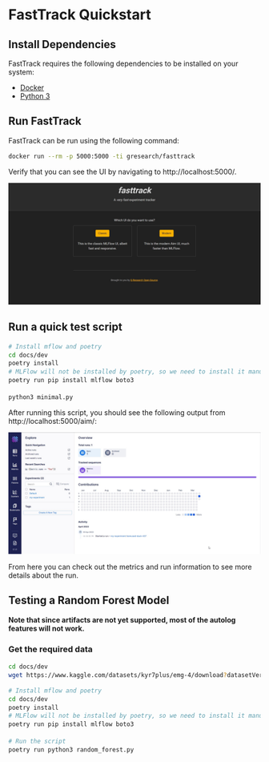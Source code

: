 # FastTrack Quickstart

## Install Dependencies

FastTrack requires the following dependencies to be installed on your system:

- [Docker](https://docs.docker.com/get-docker/)
- [Python 3](https://www.python.org/downloads/)
## Run FastTrack

FastTrack can be run using the following command:

```bash
docker run --rm -p 5000:5000 -ti gresearch/fasttrack
```

Verify that you can see the UI by navigating to http://localhost:5000/.

![FastTrack UI](images/main_ui.jpg)


## Run a quick test script

```bash
# Install mflow and poetry
cd docs/dev
poetry install
# MLFlow will not be installed by poetry, so we need to install it manually
poetry run pip install mlflow boto3

python3 minimal.py
```

After running this script, you should see the following output from http://localhost:5000/aim/:

![FastTrack UI](images/runs_ui.jpg)

From here you can check out the metrics and run information to see more details about the run.

## Testing a Random Forest Model

**Note that since artifacts are not yet supported, most of the autolog features will not work.**

### Get the required data
```bash
cd docs/dev
wget https://www.kaggle.com/datasets/kyr7plus/emg-4/download?datasetVersionNumber=2

```

```bash
# Install mflow and poetry
cd docs/dev
poetry install
# MLFlow will not be installed by poetry, so we need to install it manually
poetry run pip install mlflow boto3

# Run the script
poetry run python3 random_forest.py
```

